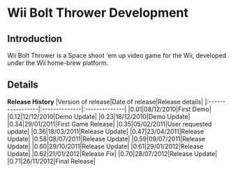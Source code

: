 # Wii Bolt Thrower Development #

## Introduction ##

Wii Bolt Thrower is a Space shoot 'em up video game for the Wii, developed under the Wii home-brew platform.


## Details ##

**Release History**
|Version of release|Date of release|Release details|
|:-----------------|:--------------|:--------------|
|0.01|08/12/2010|First Demo|
|0.12|12/12/2010|Demo Update|
|0.23|18/12/2010|Demo Update|
|0.34|29/01/2011|First Game Release|
|0.35|05/02/2011|User requested update|
|0.36|18/03/2011|Release Update|
|0.47|23/04/2011|Release Update|
|0.58|08/07/2011|Release Update|
|0.59|09/07/2011|Release Update|
|0.60|29/10/2011|Release Update|
|0.61|29/01/2012|Release Update|
|0.62|21/01/2012|Release Fix|
|0.70|28/07/2012|Release Update|
|0.71|26/11/2012|Final Release|